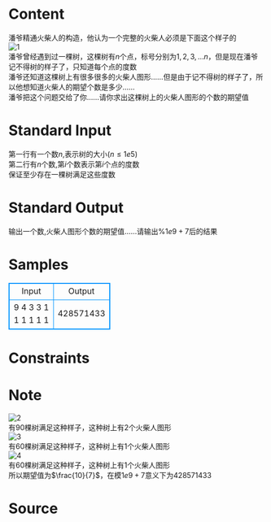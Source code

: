 
# Content

潘爷精通火柴人的构造，他认为一个完整的火柴人必须是下面这个样子的  
![1](https://he-s3.s3.amazonaws.com/media/uploads/ca6629c.png)    
潘爷曾经遇到过一棵树，这棵树有$n$个点，标号分别为$1,2,3,\dots n$，但是现在潘爷记不得树的样子了，只知道每个点的度数  
潘爷还知道这棵树上有很多很多的火柴人图形……但是由于记不得树的样子了，所以他想知道火柴人的期望个数是多少……  
潘爷把这个问题交给了你……请你求出这棵树上的火柴人图形的个数的期望值

# Standard Input

第一行有一个数$n$,表示树的大小$(n \leq 1e5)$  
第二行有$n$个数,第$i$个数表示第$i$个点的度数   
保证至少存在一棵树满足这些度数

# Standard Output

输出一个数,火柴人图形个数的期望值……请输出$\%1e9+7$后的结果

# Samples

<style>
        table,table tr th, table tr td { border:1px solid #0094ff; }
        table { width: 200px; min-height: 25px; line-height: 25px; text-align: center; border-collapse: collapse;}   
    </style>
<table>
	<tr>
		<td>Input</td>
		<td>Output</td>
	</tr>
<tr><td>9
4 3 3 1 1 1 1 1 1</td><td>428571433</td></tr></table>


# Constraints



# Note

![2](https://he-s3.s3.amazonaws.com/media/uploads/1cbc5bf.png)    
有$90$棵树满足这种样子，这种树上有$2$个火柴人图形     
![3](https://he-s3.s3.amazonaws.com/media/uploads/564a191.png)     
有$60$棵树满足这种样子，这种树上有$1$个火柴人图形    
![4](https://he-s3.s3.amazonaws.com/media/uploads/6e4df4c.png)    
有$60$棵树满足这种样子，这种树上有$1$个火柴人图形     
所以期望值为$\frac{10}{7}$，在模$1e9+7$意义下为$428571433$

# Source


